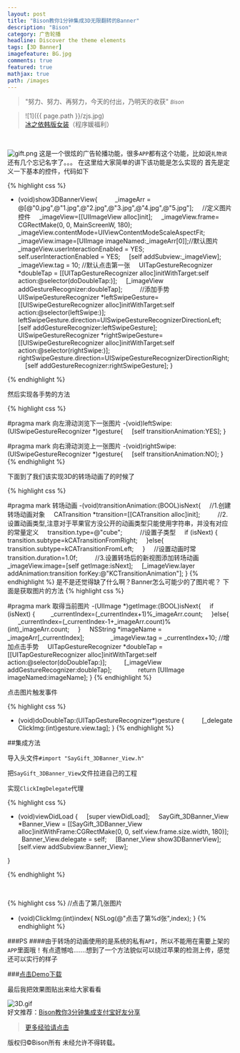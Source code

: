 ```yaml
---
layout: post
title: "Bison教你1分钟集成3D无限翻转的Banner"
description: "Bison"
category: 广告轮播
headline: Discover the theme elements
tags: [3D Banner]
imagefeature: BG.jpg
comments: true
featured: true
mathjax: true
path: /images
---
```


>&quot;努力、努力、再努力，今天的付出，乃明天的收获&quot;
><small><cite title="Plato">Bison</cite></small>

>![1]({{ page.path }}/zjs.jpg)<br>
>[冰之依韩版女装](http://allluckly.taobao.com/)（程序媛福利）<br>


<br>

![gift.png](http://upload-images.jianshu.io/upload_images/671504-4615c325630ecbe1.png?imageMogr2/auto-orient/strip%7CimageView2/2/w/1240)
这是一个很炫的广告轮播功能，很多`APP`都有这个功能，比如说`礼物说` 还有几个忘记名字了。。。
在这里给大家简单的讲下该功能是怎么实现的
首先是定义一下基本的控件，代码如下

{% highlight css %}

- (void)show3DBannerView{
    
    _imageArr = @[@"0.jpg",@"1.jpg",@"2.jpg",@"3.jpg",@"4.jpg",@"5.jpg"];
    //定义图片控件
    _imageView=[[UIImageView alloc]init];
    _imageView.frame= CGRectMake(0, 0, MainScreenW, 180);
    _imageView.contentMode=UIViewContentModeScaleAspectFit;
    
    _imageView.image=[UIImage imageNamed:_imageArr[0]];//默认图片
    _imageView.userInteractionEnabled = YES;
    self.userInteractionEnabled = YES;
    [self addSubview:_imageView];
    _imageView.tag = 10;
//默认点击第一张
    UITapGestureRecognizer *doubleTap = [[UITapGestureRecognizer alloc]initWithTarget:self action:@selector(doDoubleTap:)];
    [_imageView addGestureRecognizer:doubleTap];
    
    //添加手势
    UISwipeGestureRecognizer *leftSwipeGesture=[[UISwipeGestureRecognizer alloc]initWithTarget:self action:@selector(leftSwipe:)];
    leftSwipeGesture.direction=UISwipeGestureRecognizerDirectionLeft;
    [self addGestureRecognizer:leftSwipeGesture];
    
    UISwipeGestureRecognizer *rightSwipeGesture=[[UISwipeGestureRecognizer alloc]initWithTarget:self action:@selector(rightSwipe:)];
    rightSwipeGesture.direction=UISwipeGestureRecognizerDirectionRight;
    [self addGestureRecognizer:rightSwipeGesture];
}

{% endhighlight %}

然后实现各手势的方法

{% highlight css %}

#pragma mark 向左滑动浏览下一张图片
-(void)leftSwipe:(UISwipeGestureRecognizer *)gesture{
    [self transitionAnimation:YES];
}

#pragma mark 向右滑动浏览上一张图片
-(void)rightSwipe:(UISwipeGestureRecognizer *)gesture{
    [self transitionAnimation:NO];
}
{% endhighlight %}

下面到了我们该实现3D的转场动画了的时候了

{% highlight css %}

#pragma mark 转场动画
-(void)transitionAnimation:(BOOL)isNext{
    //1.创建转场动画对象
    CATransition *transition=[[CATransition alloc]init];
    
    //2.设置动画类型,注意对于苹果官方没公开的动画类型只能使用字符串，并没有对应的常量定义
    transition.type=@"cube";
    
    //设置子类型
    if (isNext) {
        transition.subtype=kCATransitionFromRight;
    }else{
        transition.subtype=kCATransitionFromLeft;
    }
    //设置动画时常
    transition.duration=1.0f;
    
    //3.设置转场后的新视图添加转场动画
    _imageView.image=[self getImage:isNext];
    [_imageView.layer addAnimation:transition forKey:@"KCTransitionAnimation"];
}
{% endhighlight %}
是不是还觉得缺了什么啊？Banner怎么可能少的了图片呢？
下面是获取图片的方法
{% highlight css %}

#pragma mark 取得当前图片
-(UIImage *)getImage:(BOOL)isNext{
    if (isNext) {
        _currentIndex=(_currentIndex+1)%_imageArr.count;
    }else{
        _currentIndex=(_currentIndex-1+_imageArr.count)%(int)_imageArr.count;
    }
    NSString *imageName = _imageArr[_currentIndex];
    
    
    _imageView.tag = _currentIndex+10;
//增加点击手势
    UITapGestureRecognizer *doubleTap = [[UITapGestureRecognizer alloc]initWithTarget:self action:@selector(doDoubleTap:)];
    
    [_imageView addGestureRecognizer:doubleTap];
    
    
    return [UIImage imageNamed:imageName];
}
{% endhighlight %}

点击图片触发事件

{% highlight css %}
- (void)doDoubleTap:(UITapGestureRecognizer*)gesture
{
    
      [_delegate ClickImg:(int)gesture.view.tag];
}
{% endhighlight %}

##集成方法

导入头文件`#import "SayGift_3DBanner_View.h"`

把`SayGift_3DBanner_View`文件拉进自己的工程

实现`ClickImgDelegate`代理


{% highlight css %}   

- (void)viewDidLoad {
    [super viewDidLoad];
    SayGift_3DBanner_View *Banner_View = [[SayGift_3DBanner_View alloc]initWithFrame:CGRectMake(0, 0, self.view.frame.size.width, 180)];
    Banner_View.delegate = self;
    [Banner_View show3DBannerView];
    [self.view addSubview:Banner_View];

}

{% endhighlight %}

<br>

{% highlight css %}
//点击了第几张图片
- (void)ClickImg:(int)index{
NSLog(@"点击了第%d张",index);
}
{% endhighlight %}

###PS
####由于转场的动画使用的是系统的私有`API`，所以不能用在需要上架的`APP`里面哦！有点遗憾哈.......想到了一个方法貌似可以绕过苹果的检测上传，感觉还可以实行的样子<br>

###[点击Demo下载](https://github.com/AllLuckly/SayGift_3DAdvertisement)




最后我把效果图贴出来给大家看看

![3D.gif](http://upload-images.jianshu.io/upload_images/671504-0e4df3c94d09e081.gif?imageMogr2/auto-orient/strip)
<br>
好文推荐：[Bison教你3分钟集成支付宝好友分享](http://www.jianshu.com/p/05a3087cd796)
<br>
> [更多经验请点击](http://www.allluckly.cn/)


版权归©Bison所有 未经允许不得转载。<br>



